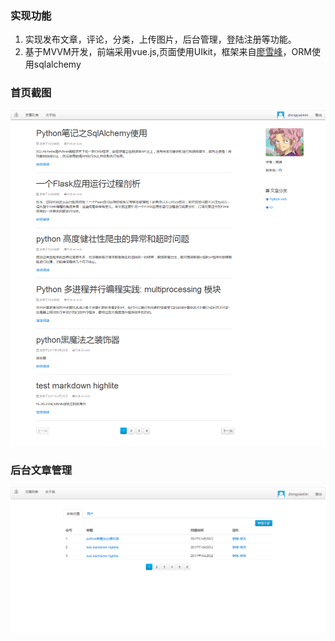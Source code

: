 ### 实现功能
 1. 实现发布文章，评论，分类，上传图片，后台管理，登陆注册等功能。
 2. 基于MVVM开发，前端采用vue.js,页面使用UIkit，框架来自[廖雪峰](http://www.liaoxuefeng.com/wiki/001374738125095c955c1e6d8bb493182103fac9270762a000)，ORM使用sqlalchemy
 
### 首页截图
![首页](https://github.com/zhengyizoey/summer_myblog/blob/master/www/static/avatar/src_index.png)
 
 
### 后台文章管理
![后台](https://github.com/zhengyizoey/summer_myblog/blob/master/www/static/avatar/scr_admin.png)


